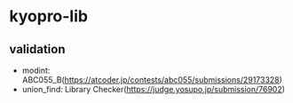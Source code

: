 # kyopro-lib
## validation
* modint: ABC055_B(https://atcoder.jp/contests/abc055/submissions/29173328)
* union_find: Library Checker(https://judge.yosupo.jp/submission/76902)
